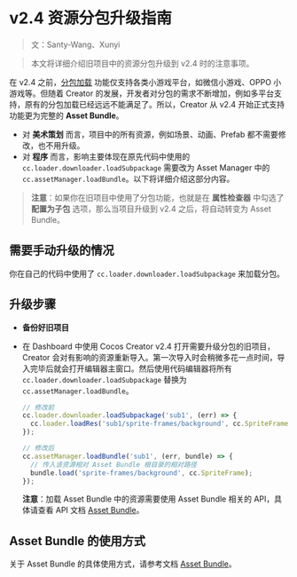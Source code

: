 # v2.4 资源分包升级指南

> 文：Santy-Wang、Xunyi

> 本文将详细介绍旧项目中的资源分包升级到 v2.4 时的注意事项。

在 v2.4 之前，[分包加载](https://github.com/cocos/cocos-docs/blob/e02ac31bab12d3ee767c0549050b0e42bd22bc5b/zh/scripting/subpackage.md) 功能仅支持各类小游戏平台，如微信小游戏、OPPO 小游戏等。但随着 Creator 的发展，开发者对分包的需求不断增加，例如多平台支持，原有的分包加载已经远远不能满足了。所以，Creator 从 v2.4 开始正式支持功能更为完整的 **Asset Bundle**。

- 对 **美术策划** 而言，项目中的所有资源，例如场景、动画、Prefab 都不需要修改，也不用升级。
- 对 **程序** 而言，影响主要体现在原先代码中使用的 `cc.loader.downloader.loadSubpackage` 需要改为 Asset Manager 中的 `cc.assetManager.loadBundle`。以下将详细介绍这部分内容。

> **注意**：如果你在旧项目中使用了分包功能，也就是在 **属性检查器** 中勾选了 **配置为子包** 选项，那么当项目升级到 v2.4 之后，将自动转变为 Asset Bundle。

## 需要手动升级的情况

你在自己的代码中使用了 `cc.loader.downloader.loadSubpackage` 来加载分包。

## 升级步骤

- **备份好旧项目**
- 在 Dashboard 中使用 Cocos Creator v2.4 打开需要升级分包的旧项目，Creator 会对有影响的资源重新导入。第一次导入时会稍微多花一点时间，导入完毕后就会打开编辑器主窗口。然后使用代码编辑器将所有 `cc.loader.downloader.loadSubpackage` 替换为 `cc.assetManager.loadBundle`。

  ```js
  // 修改前
  cc.loader.downloader.loadSubpackage('sub1', (err) => {
    cc.loader.loadRes('sub1/sprite-frames/background', cc.SpriteFrame);
  });

  // 修改后
  cc.assetManager.loadBundle('sub1', (err, bundle) => {
    // 传入该资源相对 Asset Bundle 根目录的相对路径
    bundle.load('sprite-frames/background', cc.SpriteFrame);
  });
  ```

  **注意**：加载 Asset Bundle 中的资源需要使用 Asset Bundle 相关的 API，具体请查看 API 文档 [Asset Bundle](../../../api/zh/classes/Bundle.html)。

## Asset Bundle 的使用方式

关于 Asset Bundle 的具体使用方式，请参考文档 [Asset Bundle](../scripting/asset-bundle.md)。
